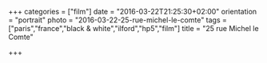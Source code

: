 +++
categories = ["film"]
date = "2016-03-22T21:25:30+02:00"
orientation = "portrait"
photo = "2016-03-22-25-rue-michel-le-comte"
tags = ["paris","france","black & white","ilford","hp5","film"]
title = "25 rue Michel le Comte"

+++
